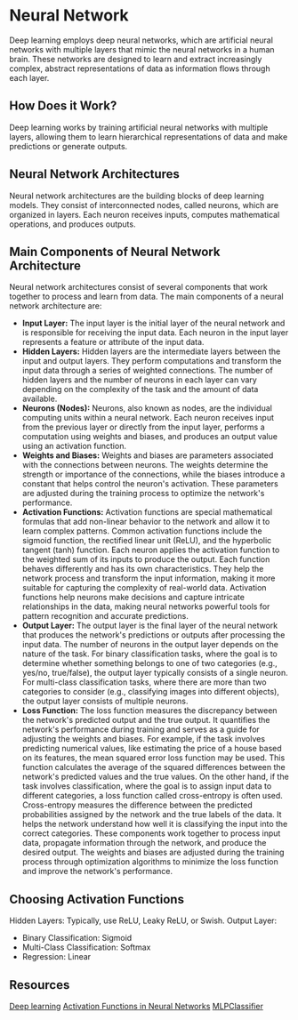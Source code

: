 # Neural Network
Deep learning employs deep neural networks, which are artificial neural networks with multiple layers that mimic the 
neural networks in a human brain. These networks are designed to learn and extract increasingly complex, abstract 
representations of data as information flows through each layer.
## How Does it Work?
Deep learning works by training artificial neural networks with multiple layers, allowing them to learn hierarchical 
representations of data and make predictions or generate outputs. 
## Neural Network Architectures
Neural network architectures are the building blocks of deep learning models. They consist of interconnected nodes, 
called neurons, which are organized in layers. Each neuron receives inputs, computes mathematical operations, 
and produces outputs.
## Main Components of Neural Network Architecture
Neural network architectures consist of several components that work together to process and learn from data. The main 
components of a neural network architecture are:
- **Input Layer:** The input layer is the initial layer of the neural network and is responsible for receiving 
the input data. Each neuron in the input layer represents a feature or attribute of the input data.
- **Hidden Layers:** Hidden layers are the intermediate layers between the input and output layers. 
They perform computations and transform the input data through a series of weighted connections. The number 
of hidden layers and the number of neurons in each layer can vary depending on the complexity of the task and 
the amount of data available.
- **Neurons (Nodes):** Neurons, also known as nodes, are the individual computing units within a neural network.
Each neuron receives input from the previous layer or directly from the input layer, performs a computation using 
weights and biases, and produces an output value using an activation function.
- **Weights and Biases:** Weights and biases are parameters associated with the connections between neurons. 
The weights determine the strength or importance of the connections, while the biases introduce a constant that helps 
control the neuron's activation. These parameters are adjusted during the training process to optimize the network's 
performance.
- **Activation Functions:** Activation functions are special mathematical formulas that add non-linear behavior 
to the network and allow it to learn complex patterns. Common activation functions include the sigmoid function, 
the rectified linear unit (ReLU), and the hyperbolic tangent (tanh) function. Each neuron applies the activation 
function to the weighted sum of its inputs to produce the output. Each function behaves differently and has its 
own characteristics. They help the network process and transform the input information, making it more suitable 
for capturing the complexity of real-world data. Activation functions help neurons make decisions and capture 
intricate relationships in the data, making neural networks powerful tools for pattern recognition and accurate 
predictions.
- **Output Layer:** The output layer is the final layer of the neural network that produces the network's 
predictions or outputs after processing the input data. The number of neurons in the output layer depends 
on the nature of the task. For binary classification tasks, where the goal is to determine whether something 
belongs to one of two categories (e.g., yes/no, true/false), the output layer typically consists of a single 
neuron. For multi-class classification tasks, where there are more than two categories to consider (e.g., classifying 
images into different objects), the output layer consists of multiple neurons. 
- **Loss Function:** The loss function measures the discrepancy between the network's predicted output and 
the true output. It quantifies the network's performance during training and serves as a guide for adjusting 
the weights and biases. For example, if the task involves predicting numerical values, like estimating 
the price of a house based on its features, the mean squared error loss function may be used. This function 
calculates the average of the squared differences between the network's predicted values and the true values. 
On the other hand, if the task involves classification, where the goal is to assign input data to different categories, 
a loss function called cross-entropy is often used. Cross-entropy measures the difference between the predicted 
probabilities assigned by the network and the true labels of the data. It helps the network understand how well 
it is classifying the input into the correct categories.
These components work together to process input data, propagate information through the network, and produce the 
desired output. The weights and biases are adjusted during the training process through optimization algorithms 
to minimize the loss function and improve the network's performance.
## Choosing Activation Functions
Hidden Layers: Typically, use ReLU, Leaky ReLU, or Swish.
Output Layer:
- Binary Classification: Sigmoid
- Multi-Class Classification: Softmax
- Regression: Linear
## Resources
[Deep learning](https://www.functionize.com/blog/neural-network-architectures-and-generative-models-part1)
[Activation Functions in Neural Networks](https://towardsdatascience.com/activation-functions-neural-networks-1cbd9f8d91d6)
[MLPClassifier](https://scikit-learn.org/stable/modules/generated/sklearn.neural_network.MLPClassifier.html)
